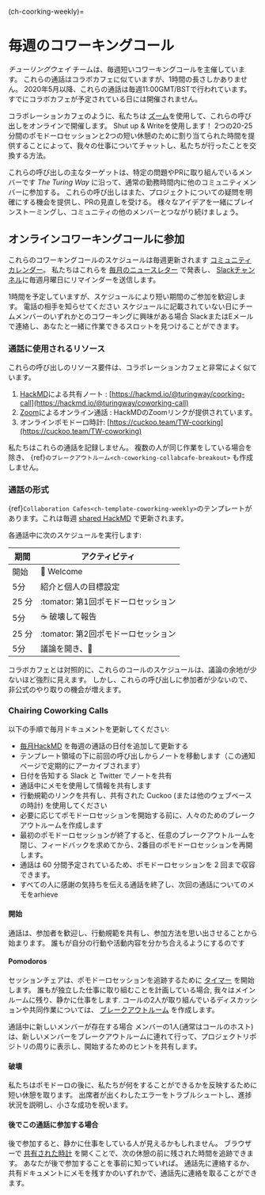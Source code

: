 (ch-coorking-weekly)=
# 毎週のコワーキングコール

_チューリングウェイ_ チームは、毎週短いコワーキングコールを主催しています。 これらの通話はコラボカフェに似ていますが、1時間の長さしかありません。 2020年5月以降、これらの通話は毎週11:00GMT/BSTで行われています。 すでにコラボカフェが予定されている日には開催されません。

コラボレーションカフェのように、私たちは [ズーム](https://www.zoom.us/)を使用して、これらの呼び出しをオンラインで開催します。 Shut up & Writeを使用します！ 2つの20-25分間のポモドーロセッションと2つの短い休憩のために割り当てられた時間を提供することによって、我々の仕事についてチャットし、私たちが行ったことを交換する方法。

これらの呼び出しの主なターゲットは、特定の問題やPRに取り組んでいるメンバーです _The Turing Way_ に沿って、通常の勤務時間内に他のコミュニティメンバーに参加する。 これらの呼び出しはまた、プロジェクトについての疑問を明確にする機会を提供し、PRの見直しを受ける。 様々なアイデアを一緒にブレインストーミングし、コミュニティの他のメンバーとつながり続けましょう。

## オンラインコワーキングコールに参加

これらのコワーキングコールのスケジュールは毎週更新されます [コミュニティカレンダー](https://calendar.google.com/calendar/embed?src=theturingway%40gmail.com&ctz=Europe%2FLondon)。 私たちはこれらを [毎月のニュースレター](https://tinyletter.com/TuringWay/archive) で発表し、 [Slackチャンネル](https://tinyurl.com/jointuringwayslack)に毎週月曜日にリマインダーを送信します。

1時間を予定していますが、スケジュールにより短い期間のご参加を歓迎します。 電話の相手を知らせてください スケジュールに記載されていない日にチームメンバーのいずれかとのコワーキングに興味がある場合 SlackまたはEメールで連絡し、あなたと一緒に作業できるスロットを見つけることができます。

### 通話に使用されるリソース

これらの呼び出しのリソース要件は、コラボレーションカフェと非常によく似ています。

1. [HackMD](https://hackmd.io/)による共有ノート : [https://hackmd.io/@turingway/coorking-call](https://hackmd.io/@turingway/coworking-call)
2. [Zoom](https://www.zoom.us/)によるオンライン通話 : HackMDのZoomリンクが提供されています。
3. オンラインポモドーロ時計: [https://cuckoo.team/TW-coorking](https://cuckoo.team/TW-coworking)

私たちはこれらの通話を記録しません。 複数の人が同じ作業をしている場合を除き、 {ref}`のブレークアウトルーム<ch-coworking-collabcafe-breakout>` も作成しません。

### 通話の形式

{ref}`Collaboration Cafes<ch-template-coworking-weekly>`のテンプレートがあります。これは毎週 [shared HackMD](https://hackmd.io/@malvikasharan/TW-coworking) で更新されます。

各通話中に次のスケジュールを実行します:

| 期間   | アクティビティ                 |
| ---- | ----------------------- |
| 開始   | 👋 Welcome               |
| 5分   | 紹介と個人の目標設定              |
| 25 分 | :tomator: 第1回ポモドーロセッション |
| 5分   | ☕ 破壊して報告                |
| 25 分 | :tomator: 第2回ポモドーロセッション |
| 5分   | 議論を開き、👋                 |

コラボカフェとは対照的に、これらのコールのスケジュールは、議論の余地が少ないほど強烈に見えます。 しかし、これらの呼び出しに参加者が少ないので、非公式のやり取りの機会が増えます。

### Chairing Coworking Calls

以下の手順で毎月ドキュメントを更新してください:

- [毎月HackMD](https://hackmd.io/@turingway/coworking-call) を毎週の通話の日付を追加して更新する
- テンプレート領域の下に前回の呼び出しからノートを移動します（この通知ページで定期的にアーカイブされます）
- 日付を告知する Slack と Twitter でノートを共有
- 通話中にメモを使用して情報を共有します
- 行動規範のリンクを共有し、共有された Cuckoo (または他のウェブベースの時計) を使用してください
- 必要に応じてポモドーロセッションを開始する前に、人々のためのブレークアウトルームを作成します
- 最初のポモドーロセッションが終了すると、任意のブレークアウトルームを閉じ、フィードバックを求めてから、2番目のポモドーロセッションを再開します。
- 通話は 60 分間予定されているため、ポモドーロセッションを 2 回まで収容できます。
- すべての人に感謝の気持ちを伝える通話を終了し、次回の通話についてのメモをarhieve

#### 開始

通話は、参加者を歓迎し、行動規範を共有し、参加方法を思い出させることから始まります。 誰もが自分の行動や活動内容を分かち合えるようにするのです

#### Pomodoros

セッションチェアは、ポモドーロセッションを追跡するために [タイマー](https://cuckoo.team/TW-coworking) を開始します。 誰もが独立した仕事に取り組むことを計画している場合, 我々はメインルームに残り、静かに仕事をします. コールの2人が取り組んでいるディスカッションや共同作業については、 [ブレークアウトルーム](#breakout-rooms) を作成します。

通話中に新しいメンバーが存在する場合 メンバーの1人(通常はコールのホスト)は、新しいメンバーをブレークアウトルームに連れて行って、プロジェクトリポジトリの周りに表示し、開始するためのヒントを共有します。

#### 破壊

私たちはポモドーロの後に、私たちが何をすることができるかを反映するために短い休憩を取ります。 出席者が出くわしたエラーをトラブルシュートし、進捗状況を説明し、小さな成功を祝います。

#### 後でこの通話に参加する場合

後で参加すると、静かに仕事をしている人が見えるかもしれません。 ブラウザーで [共有された時計](https://cuckoo.team/TW-coworking) を開くことで、次の休憩の前に残された時間を追跡できます。 あなたが後で参加することを事前に知っていれば。 通話先に連絡するか、共有ドキュメントにメモを残すかのいずれかで、通話先に連絡を取ることができます。
